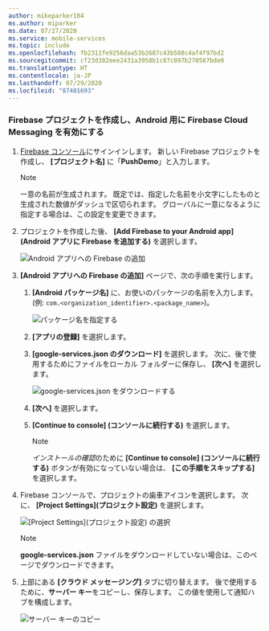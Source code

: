 ```yaml
---
author: mikeparker104
ms.author: miparker
ms.date: 07/27/2020
ms.service: mobile-services
ms.topic: include
ms.openlocfilehash: fb2311fe9256daa53b2687c43b508c4af4f97bd2
ms.sourcegitcommit: cf23d382eee2431a3958b1c87c897b270587bde0
ms.translationtype: HT
ms.contentlocale: ja-JP
ms.lasthandoff: 07/29/2020
ms.locfileid: "87401693"
---
```

### <a name="create-a-firebase-project-and-enable-firebase-cloud-messaging-for-android"></a>Firebase プロジェクトを作成し、Android 用に Firebase Cloud Messaging を有効にする

1. [Firebase コンソール](https://firebase.google.com/console/)にサインインします。 新しい Firebase プロジェクトを作成し、 **[プロジェクト名]** に「**PushDemo**」と入力します。

    > [!NOTE]
    > 一意の名前が生成されます。 既定では、指定した名前を小文字にしたものと生成された数値がダッシュで区切られます。 グローバルに一意になるように指定する場合は、この設定を変更できます。

1. プロジェクトを作成した後、 **[Add Firebase to your Android app]\(Android アプリに Firebase を追加する\)** を選択します。

    ![Android アプリへの Firebase の追加](../media/notification-hubs-add-firebase-to-android-app.png)

1. **[Android アプリへの Firebase の追加]** ページで、次の手順を実行します。
    1. **[Android パッケージ名]** に、お使いのパッケージの名前を入力します。 (例: `com.<organization_identifier>.<package_name>`)。

        ![パッケージ名を指定する](../media/specify-package-name-firebase-cloud-messaging-settings.png)
    1. **[アプリの登録]** を選択します。  
    1. **[google-services.json のダウンロード]** を選択します。 次に、後で使用するためにファイルをローカル フォルダーに保存し、 **[次へ]** を選択します。  

        ![google-services.json をダウンロードする](../media/download-google-service-button.png)
    1. **[次へ]** を選択します。
    1. **[Continue to console] (コンソールに続行する)** を選択します。

        > [!NOTE]
        > *インストールの確認*のために **[Continue to console] (コンソールに続行する)** ボタンが有効になっていない場合は、 **[この手順をスキップする]** を選択します。

1. Firebase コンソールで、プロジェクトの歯車アイコンを選択します。 次に、 **[Project Settings]\(プロジェクト設定\)** を選択します。

    ![[Project Settings]\(プロジェクト設定\) の選択](../media/notification-hubs-firebase-console-project-settings.png)

    > [!NOTE]
    > **google-services.json** ファイルをダウンロードしていない場合は、このページでダウンロードできます。

1. 上部にある **[クラウド メッセージング]** タブに切り替えます。 後で使用するために、**サーバー キー**をコピーし、保存します。 この値を使用して通知ハブを構成します。

    ![サーバー キーのコピー](../media/server-key.png)
